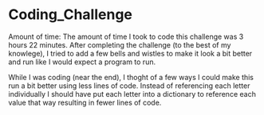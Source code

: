 # Coding_Challenge
Amount of time:
    The amount of time I took to code this challenge was 3 hours 22 minutes. After completing the challenge (to the best of my knowlege), I tried to add a few bells and wistles to make it look a bit better and run like I would expect a program to run.

While I was coding (near the end), I thoght of a few ways I could make this run a bit better using less lines of code. Instead of referencing each letter individually I should have put each letter into a dictionary to reference each value that way resulting in fewer lines of code. 